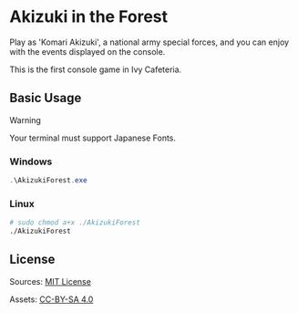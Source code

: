 # Akizuki in the Forest

Play as 'Komari Akizuki', a national army special forces, and you can enjoy with the events displayed on the console.

This is the first console game in Ivy Cafeteria.

## Basic Usage

> [!WARNING]
> Your terminal must support Japanese Fonts.

### Windows

```ps1
.\AkizukiForest.exe
```

### Linux

```sh
# sudo chmod a+x ./AkizukiForest
./AkizukiForest
```

<!--
## Development

Build command for linux: 

```shell
dotnet publish -r linux-x64 -c Release --self-contained true /p:PublishTrimmde=true /p:Publish
```
-->

## License

Sources: [MIT License](./LICENSE)

Assets: [CC-BY-SA 4.0](./LICENSE-Assets)
